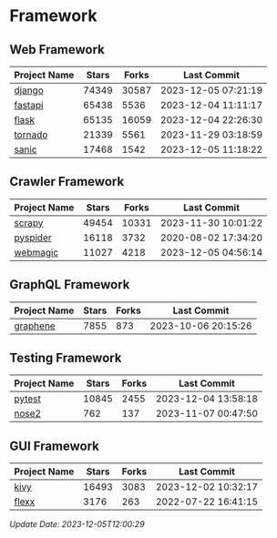 # Framework

## Web Framework
| Project Name | Stars | Forks | Last Commit |
| ------------ | ----- | ----- | ----------- |
| [django](https://github.com/django/django) | 74349 | 30587 | 2023-12-05 07:21:19 |
| [fastapi](https://github.com/tiangolo/fastapi) | 65438 | 5536 | 2023-12-04 11:11:17 |
| [flask](https://github.com/pallets/flask) | 65135 | 16059 | 2023-12-04 22:26:30 |
| [tornado](https://github.com/tornadoweb/tornado) | 21339 | 5561 | 2023-11-29 03:18:59 |
| [sanic](https://github.com/sanic-org/sanic) | 17468 | 1542 | 2023-12-05 11:18:22 |

## Crawler Framework
| Project Name | Stars | Forks | Last Commit |
| ------------ | ----- | ----- | ----------- |
| [scrapy](https://github.com/scrapy/scrapy) | 49454 | 10331 | 2023-11-30 10:01:22 |
| [pyspider](https://github.com/binux/pyspider) | 16118 | 3732 | 2020-08-02 17:34:20 |
| [webmagic](https://github.com/code4craft/webmagic) | 11027 | 4218 | 2023-12-05 04:56:14 |

## GraphQL Framework
| Project Name | Stars | Forks | Last Commit |
| ------------ | ----- | ----- | ----------- |
| [graphene](https://github.com/graphql-python/graphene) | 7855 | 873 | 2023-10-06 20:15:26 |

## Testing Framework
| Project Name | Stars | Forks | Last Commit |
| ------------ | ----- | ----- | ----------- |
| [pytest](https://github.com/pytest-dev/pytest) | 10845 | 2455 | 2023-12-04 13:58:18 |
| [nose2](https://github.com/nose-devs/nose2) | 762 | 137 | 2023-11-07 00:47:50 |

## GUI Framework
| Project Name | Stars | Forks | Last Commit |
| ------------ | ----- | ----- | ----------- |
| [kivy](https://github.com/kivy/kivy) | 16493 | 3083 | 2023-12-02 10:32:17 |
| [flexx](https://github.com/flexxui/flexx) | 3176 | 263 | 2022-07-22 16:41:15 |

*Update Date: 2023-12-05T12:00:29*